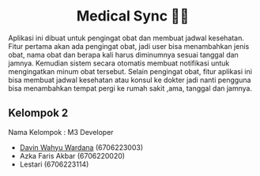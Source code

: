 <h1 align="center">Medical Sync 💊⏰</h1>

Aplikasi ini dibuat untuk pengingat obat dan membuat jadwal kesehatan. Fitur pertama akan ada pengingat obat, jadi user bisa menambahkan jenis obat, nama obat dan berapa kali harus diminumnya sesuai tanggal dan jamnya. Kemudian sistem secara otomatis membuat notifikasi untuk mengingatkan minum obat tersebut. Selain pengingat obat, fitur aplikasi ini bisa membuat jadwal kesehatan atau konsul ke dokter jadi nanti pengguna bisa menambahkan tempat pergi ke rumah sakit ,ama, tanggal dan jamnya.

## Kelompok 2

Nama Kelompok : M3 Developer

- [Davin Wahyu Wardana](https://davinwardana.com) (6706223003)
- Azka Faris Akbar (6706220020)
- Lestari (6706223114)
